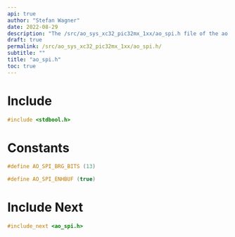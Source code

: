 ```yaml
---
api: true
author: "Stefan Wagner"
date: 2022-08-29
description: "The /src/ao_sys_xc32_pic32mx_1xx/ao_spi.h file of the ao real-time operating system."
draft: true
permalink: /src/ao_sys_xc32_pic32mx_1xx/ao_spi.h/
subtitle: ""
title: "ao_spi.h"
toc: true
---
```


# Include

```c
#include <stdbool.h>
```

# Constants

```c
#define AO_SPI_BRG_BITS (13)
```

```c
#define AO_SPI_ENHBUF (true)
```

# Include Next

```c
#include_next <ao_spi.h>
```

